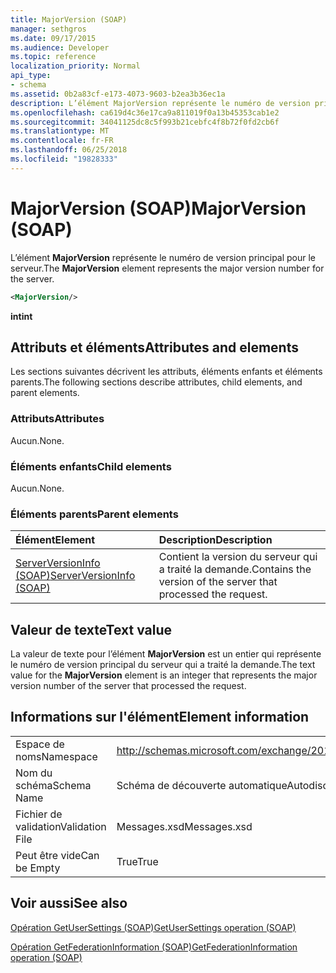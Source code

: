 ```yaml
---
title: MajorVersion (SOAP)
manager: sethgros
ms.date: 09/17/2015
ms.audience: Developer
ms.topic: reference
localization_priority: Normal
api_type:
- schema
ms.assetid: 0b2a83cf-e173-4073-9603-b2ea3b36ec1a
description: L’élément MajorVersion représente le numéro de version principal pour le serveur.
ms.openlocfilehash: ca619d4c36e17ca9a811019f0a13b45353cab1e2
ms.sourcegitcommit: 34041125dc8c5f993b21cebfc4f8b72f0fd2cb6f
ms.translationtype: MT
ms.contentlocale: fr-FR
ms.lasthandoff: 06/25/2018
ms.locfileid: "19828333"
---
```

# <a name="majorversion-soap"></a><span data-ttu-id="02049-103">MajorVersion (SOAP)</span><span class="sxs-lookup"><span data-stu-id="02049-103">MajorVersion (SOAP)</span></span>

<span data-ttu-id="02049-104">L’élément **MajorVersion** représente le numéro de version principal pour le serveur.</span><span class="sxs-lookup"><span data-stu-id="02049-104">The **MajorVersion** element represents the major version number for the server.</span></span> 
  
```XML
<MajorVersion/>
```

 <span data-ttu-id="02049-105">**int**</span><span class="sxs-lookup"><span data-stu-id="02049-105">**int**</span></span>
## <a name="attributes-and-elements"></a><span data-ttu-id="02049-106">Attributs et éléments</span><span class="sxs-lookup"><span data-stu-id="02049-106">Attributes and elements</span></span>

<span data-ttu-id="02049-107">Les sections suivantes décrivent les attributs, éléments enfants et éléments parents.</span><span class="sxs-lookup"><span data-stu-id="02049-107">The following sections describe attributes, child elements, and parent elements.</span></span>
  
### <a name="attributes"></a><span data-ttu-id="02049-108">Attributs</span><span class="sxs-lookup"><span data-stu-id="02049-108">Attributes</span></span>

<span data-ttu-id="02049-109">Aucun.</span><span class="sxs-lookup"><span data-stu-id="02049-109">None.</span></span>
  
### <a name="child-elements"></a><span data-ttu-id="02049-110">Éléments enfants</span><span class="sxs-lookup"><span data-stu-id="02049-110">Child elements</span></span>

<span data-ttu-id="02049-111">Aucun.</span><span class="sxs-lookup"><span data-stu-id="02049-111">None.</span></span>
  
### <a name="parent-elements"></a><span data-ttu-id="02049-112">Éléments parents</span><span class="sxs-lookup"><span data-stu-id="02049-112">Parent elements</span></span>

|<span data-ttu-id="02049-113">**Élément**</span><span class="sxs-lookup"><span data-stu-id="02049-113">**Element**</span></span>|<span data-ttu-id="02049-114">**Description**</span><span class="sxs-lookup"><span data-stu-id="02049-114">**Description**</span></span>|
|:-----|:-----|
|[<span data-ttu-id="02049-115">ServerVersionInfo (SOAP)</span><span class="sxs-lookup"><span data-stu-id="02049-115">ServerVersionInfo (SOAP)</span></span>](serverversioninfo-soap.md) <br/> |<span data-ttu-id="02049-116">Contient la version du serveur qui a traité la demande.</span><span class="sxs-lookup"><span data-stu-id="02049-116">Contains the version of the server that processed the request.</span></span>  <br/> |
   
## <a name="text-value"></a><span data-ttu-id="02049-117">Valeur de texte</span><span class="sxs-lookup"><span data-stu-id="02049-117">Text value</span></span>

<span data-ttu-id="02049-118">La valeur de texte pour l’élément **MajorVersion** est un entier qui représente le numéro de version principal du serveur qui a traité la demande.</span><span class="sxs-lookup"><span data-stu-id="02049-118">The text value for the **MajorVersion** element is an integer that represents the major version number of the server that processed the request.</span></span> 
  
## <a name="element-information"></a><span data-ttu-id="02049-119">Informations sur l'élément</span><span class="sxs-lookup"><span data-stu-id="02049-119">Element information</span></span>

|||
|:-----|:-----|
|<span data-ttu-id="02049-120">Espace de noms</span><span class="sxs-lookup"><span data-stu-id="02049-120">Namespace</span></span>  <br/> |http://schemas.microsoft.com/exchange/2010/Autodiscover  <br/> |
|<span data-ttu-id="02049-121">Nom du schéma</span><span class="sxs-lookup"><span data-stu-id="02049-121">Schema Name</span></span>  <br/> |<span data-ttu-id="02049-122">Schéma de découverte automatique</span><span class="sxs-lookup"><span data-stu-id="02049-122">Autodiscover schema</span></span>  <br/> |
|<span data-ttu-id="02049-123">Fichier de validation</span><span class="sxs-lookup"><span data-stu-id="02049-123">Validation File</span></span>  <br/> |<span data-ttu-id="02049-124">Messages.xsd</span><span class="sxs-lookup"><span data-stu-id="02049-124">Messages.xsd</span></span>  <br/> |
|<span data-ttu-id="02049-125">Peut être vide</span><span class="sxs-lookup"><span data-stu-id="02049-125">Can be Empty</span></span>  <br/> |<span data-ttu-id="02049-126">True</span><span class="sxs-lookup"><span data-stu-id="02049-126">True</span></span>  <br/> |
   
## <a name="see-also"></a><span data-ttu-id="02049-127">Voir aussi</span><span class="sxs-lookup"><span data-stu-id="02049-127">See also</span></span>



[<span data-ttu-id="02049-128">Opération GetUserSettings (SOAP)</span><span class="sxs-lookup"><span data-stu-id="02049-128">GetUserSettings operation (SOAP)</span></span>](getusersettings-operation-soap.md)
  
[<span data-ttu-id="02049-129">Opération GetFederationInformation (SOAP)</span><span class="sxs-lookup"><span data-stu-id="02049-129">GetFederationInformation operation (SOAP)</span></span>](getfederationinformation-operation-soap.md)

